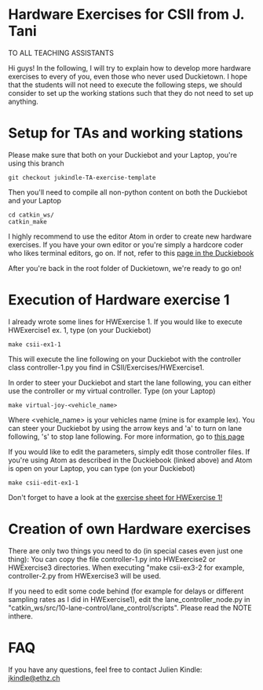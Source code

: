 # Hardware Exercises for CSII from J. Tani

TO ALL TEACHING ASSISTANTS

Hi guys! In the following, I will try to explain how to develop more hardware exercises to every of you, even those who
never used Duckietown. I hope that the students will not need to execute the following steps, we should consider
to set up the working stations such that they do not need to set up anything.

# Setup for TAs and working stations

Please make sure that both on your Duckiebot and your Laptop, you're using this branch

    git checkout jukindle-TA-exercise-template
    
Then you'll need to compile all non-python content on both the Duckiebot and your Laptop

    cd catkin_ws/
    catkin_make

I highly recommend to use the editor Atom in order to create new hardware exercises. If you have your own editor or you're
simply a hardcore coder who likes terminal editors, go on. If not, refer to this 
[page in the Duckiebook](http://book.duckietown.org/master/duckiebook/atom.html#sec:atom "Atom for Duckietown")

After you're back in the root folder of Duckietown, we're ready to go on!

# Execution of Hardware exercise 1

I already wrote some lines for HWExercise 1. If you would like to execute HWExercise1 ex. 1, type (on your Duckiebot)

    make csii-ex1-1
    
This will execute the line following on your Duckiebot with the controller class controller-1.py you find 
in CSII/Exercises/HWExercise1.

In order to steer your Duckiebot and start the lane following, you can either use the controller or my virtual controller.
Type (on your Laptop)
    
    make virtual-joy-<vehicle_name>
    
Where <vehicle_name> is your vehicles name (mine is for example lex). You can steer your Duckiebot by using the arrow keys and
'a' to turn on lane following, 's' to stop lane following. For more information, go to
[this page](https://github.com/duckietown/Software/tree/jukindle-devel-virtualjoy/misc/virtualJoy "Virtual Joystick for Duckiebots")

If you would like to edit the parameters, simply edit those controller files. If you're using Atom as described in the
Duckiebook (linked above) and Atom is open on your Laptop, you can type (on your Duckiebot)

    make csii-edit-ex1-1

Don't forget to have a look at the 
[exercise sheet for HWExercise 1!](https://github.com/idsc-frazzoli/CS2_2018Exercises/blob/jukindle-devel/ProgrammingExercise1/CS2_2018_ProgrammingExercise_1/CS2_2018_ProgrammingExercise_1.pdf "Exercise sheet HWExercise 1")

# Creation of own Hardware exercises

There are only two things you need to do (in special cases even just one thing): You can copy the file controller-1.py into 
HWExercise2 or HWExercise3 directories. When executing "make csii-ex3-2 for example, controller-2.py from HWExercise3 will
be used.

If you need to edit some code behind (for example for delays or different sampling rates as I did in HWExercise1), edit 
the lane_controller_node.py in "catkin_ws/src/10-lane-control/lane_control/scripts". Please read the NOTE inthere.

# FAQ

        
If you have any questions, feel free to contact Julien Kindle: jkindle@ethz.ch
